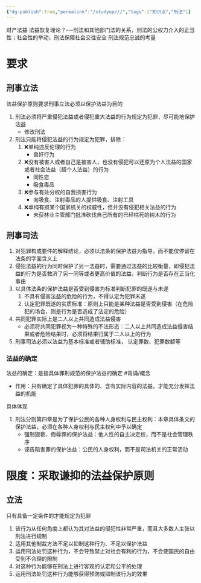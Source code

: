 ```yaml
---
{"dg-publish":true,"permalink":"/studyup///","tags":["知识点","刑法"]}
---
```



财产法益
法益恢复理论？---刑法和其他部门法的关系，刑法的公权力介入的正当性；社会性的举动，刑法保障社会交往安全
刑法规范忠诚的考量
# 要求
## 刑事立法
法益保护原则要求刑事立法必须以保护法益为目的
1. 刑法必须将严重侵犯法益或者侵犯重大法益的行为规定为犯罪，尽可能地保护法益
	- 修改刑法
2. 刑法只能将侵犯法益的行为规定为犯罪，排除：
	1. ❌单纯违反伦理的行为
		- 兽奸行为
	2. ❌没有被害人或者自己是被害人，也没有侵犯可以还原为个人法益的国家或者社会法益（超个人法益）的行为
		- 同性恋
		- 吸食毒品
	3. ❌参与有处分权的自我损害行为
		- 向吸食、注射毒品的人提供吸食、注射工具
	4. ❌单纯有损某个国家机关的权威性，但并没有侵犯相关法益的行为
		- 未获林业主管部门批准砍伐自己所有的巳经枯死的树木的行为
## 刑事司法
1. 对犯罪构成要件的解释结论，必须以法条的保护法益为指导，而不能仅停留在法条的字面含义上
2. 侵犯法益的行为同时保护了另一法益时，需要通过法益的比较衡量，即侵犯法益的行为是否救济了另一同等或者更高价值的法益，判断行为是否存在正当化事由
3. 以具体法条的保护法益是否受到侵害为标准判断犯罪的既遂与未遂
	1. 不具有侵害法益的危险的行为，不得认定为犯罪未遂
	2. 认定犯罪既遂的实质标准：原则上只能是某种法益是否受到侵害（在危险犯的场合，则是行为是否造成了法定的危险）
4. 共同犯罪实际上是二人以上共同造成法益侵害
	- 必须将共同犯罪视为一种特殊的不法形态：二人以上共同造成法益侵害结果或者危险结果时，必须将结果归属于二人以上的行为
5. 刑事司法必须以法益为基本标准或者辅助标准， 认定罪数、犯罪数额等
### 法益的确定
法益的确定：是指具体罪刑规范的保护法益的确定 #背诵/概念 
- 作用：只有确定了具体犯罪的具体的、含有实际内容的法益，才能充分发挥法益的机能

具体体现
1. 刑法分则第四章是为了保护公民的各种人身权利与民主权利：本章具体条文的保护法益，必须在各种人身权利与民主权利中予以确定
	- 强制狠亵、侮辱罪的保护法益：他人性的自主决定权，而不是社会管理秩序
	- 诬告陷害罪的保护法益：公民的人身权利，而不是司法机关的正常活动
# 限度：采取谦抑的法益保护原则
## 立法
只有具备一定条件的才能规定为犯罪
1. 该行为从任何角度上都认为其对法益的侵犯性非常严重，而且大多数人主张以刑法进行规制
2. 适用其他制裁方法不足以抑制这种行为、不足以保护法益
3. 运用刑法处罚这种行为，不会导致禁止对社会有利的行为，不会使国民的自由受到不合理的限制
4. 对这种行为能够在刑法上进行客观的认定和公平的处理
5. 运用刑法处罚这种行为能够获得预防或抑制该行为的效果